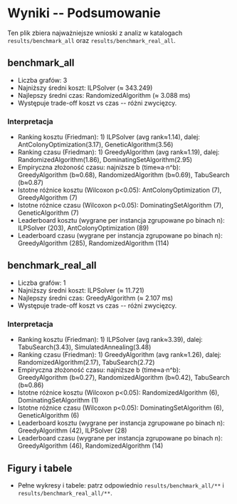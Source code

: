 # Wyniki -- Podsumowanie

Ten plik zbiera najważniejsze wnioski z analiz w katalogach `results/benchmark_all` oraz `results/benchmark_real_all`.

## benchmark_all

- Liczba grafów: 3
- Najniższy średni koszt: ILPSolver (≈ 343.249)
- Najlepszy średni czas: RandomizedAlgorithm (≈ 3.088 ms)
- Występuje trade-off koszt vs czas -- różni zwycięzcy.

### Interpretacja

- Ranking kosztu (Friedman): 1) ILPSolver (avg rank≈1.14), dalej: AntColonyOptimization(3.17), GeneticAlgorithm(3.56)
- Ranking czasu (Friedman): 1) GreedyAlgorithm (avg rank≈1.19), dalej: RandomizedAlgorithm(1.86), DominatingSetAlgorithm(2.95)
- Empiryczna złożoność czasu: najniższe b (time≈a·n^b): GreedyAlgorithm (b≈0.68), RandomizedAlgorithm (b≈0.69), TabuSearch (b≈0.87)
- Istotne różnice kosztu (Wilcoxon p<0.05): AntColonyOptimization (7), GreedyAlgorithm (7)
- Istotne różnice czasu (Wilcoxon p<0.05): DominatingSetAlgorithm (7), GeneticAlgorithm (7)
- Leaderboard kosztu (wygrane per instancja zgrupowane po binach n): ILPSolver (203), AntColonyOptimization (89)
- Leaderboard czasu (wygrane per instancja zgrupowane po binach n): GreedyAlgorithm (285), RandomizedAlgorithm (114)

## benchmark_real_all

- Liczba grafów: 1
- Najniższy średni koszt: ILPSolver (≈ 11.721)
- Najlepszy średni czas: GreedyAlgorithm (≈ 2.107 ms)
- Występuje trade-off koszt vs czas -- różni zwycięzcy.

### Interpretacja

- Ranking kosztu (Friedman): 1) ILPSolver (avg rank≈3.39), dalej: TabuSearch(3.43), SimulatedAnnealing(3.48)
- Ranking czasu (Friedman): 1) GreedyAlgorithm (avg rank≈1.26), dalej: RandomizedAlgorithm(2.17), TabuSearch(2.72)
- Empiryczna złożoność czasu: najniższe b (time≈a·n^b): GreedyAlgorithm (b≈0.27), RandomizedAlgorithm (b≈0.42), TabuSearch (b≈0.86)
- Istotne różnice kosztu (Wilcoxon p<0.05): RandomizedAlgorithm (6), DominatingSetAlgorithm (1)
- Istotne różnice czasu (Wilcoxon p<0.05): DominatingSetAlgorithm (6), GeneticAlgorithm (6)
- Leaderboard kosztu (wygrane per instancja zgrupowane po binach n): GreedyAlgorithm (42), ILPSolver (28)
- Leaderboard czasu (wygrane per instancja zgrupowane po binach n): GreedyAlgorithm (46), RandomizedAlgorithm (14)

## Figury i tabele

- Pełne wykresy i tabele: patrz odpowiednio `results/benchmark_all/**` i `results/benchmark_real_all/**`.
